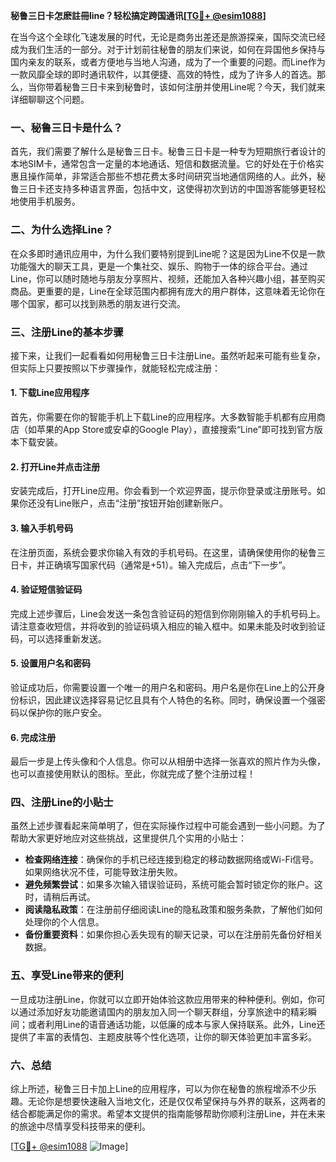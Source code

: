 **秘鲁三日卡怎麽註冊line？轻松搞定跨国通讯[[TG💪+ @esim1088](https://t.me/s/esim1088)]**

在当今这个全球化飞速发展的时代，无论是商务出差还是旅游探亲，国际交流已经成为我们生活的一部分。对于计划前往秘鲁的朋友们来说，如何在异国他乡保持与国内亲友的联系，或者方便地与当地人沟通，成为了一个重要的问题。而Line作为一款风靡全球的即时通讯软件，以其便捷、高效的特性，成为了许多人的首选。那么，当你带着秘鲁三日卡来到秘鲁时，该如何注册并使用Line呢？今天，我们就来详细聊聊这个问题。

### 一、秘鲁三日卡是什么？

首先，我们需要了解什么是秘鲁三日卡。秘鲁三日卡是一种专为短期旅行者设计的本地SIM卡，通常包含一定量的本地通话、短信和数据流量。它的好处在于价格实惠且操作简单，非常适合那些不想花费太多时间研究当地通信网络的人。此外，秘鲁三日卡还支持多种语言界面，包括中文，这使得初次到访的中国游客能够更轻松地使用手机服务。

### 二、为什么选择Line？

在众多即时通讯应用中，为什么我们要特别提到Line呢？这是因为Line不仅是一款功能强大的聊天工具，更是一个集社交、娱乐、购物于一体的综合平台。通过Line，你可以随时随地与朋友分享照片、视频，还能加入各种兴趣小组，甚至购买商品。更重要的是，Line在全球范围内都拥有庞大的用户群体，这意味着无论你在哪个国家，都可以找到熟悉的朋友进行交流。

### 三、注册Line的基本步骤

接下来，让我们一起看看如何用秘鲁三日卡注册Line。虽然听起来可能有些复杂，但实际上只要按照以下步骤操作，就能轻松完成注册：

#### 1. 下载Line应用程序
首先，你需要在你的智能手机上下载Line的应用程序。大多数智能手机都有应用商店（如苹果的App Store或安卓的Google Play），直接搜索“Line”即可找到官方版本下载安装。

#### 2. 打开Line并点击注册
安装完成后，打开Line应用。你会看到一个欢迎界面，提示你登录或注册账号。如果你还没有Line账户，点击“注册”按钮开始创建新账户。

#### 3. 输入手机号码
在注册页面，系统会要求你输入有效的手机号码。在这里，请确保使用你的秘鲁三日卡，并正确填写国家代码（通常是+51）。输入完成后，点击“下一步”。

#### 4. 验证短信验证码
完成上述步骤后，Line会发送一条包含验证码的短信到你刚刚输入的手机号码上。请注意查收短信，并将收到的验证码填入相应的输入框中。如果未能及时收到验证码，可以选择重新发送。

#### 5. 设置用户名和密码
验证成功后，你需要设置一个唯一的用户名和密码。用户名是你在Line上的公开身份标识，因此建议选择容易记忆且具有个人特色的名称。同时，确保设置一个强密码以保护你的账户安全。

#### 6. 完成注册
最后一步是上传头像和个人信息。你可以从相册中选择一张喜欢的照片作为头像，也可以直接使用默认的图标。至此，你就完成了整个注册过程！

### 四、注册Line的小贴士

虽然上述步骤看起来简单明了，但在实际操作过程中可能会遇到一些小问题。为了帮助大家更好地应对这些挑战，这里提供几个实用的小贴士：

- **检查网络连接**：确保你的手机已经连接到稳定的移动数据网络或Wi-Fi信号。如果网络状况不佳，可能导致注册失败。
- **避免频繁尝试**：如果多次输入错误验证码，系统可能会暂时锁定你的账户。这时，请稍后再试。
- **阅读隐私政策**：在注册前仔细阅读Line的隐私政策和服务条款，了解他们如何处理你的个人信息。
- **备份重要资料**：如果你担心丢失现有的聊天记录，可以在注册前先备份好相关数据。

### 五、享受Line带来的便利

一旦成功注册Line，你就可以立即开始体验这款应用带来的种种便利。例如，你可以通过添加好友功能邀请国内的朋友加入同一个聊天群组，分享旅途中的精彩瞬间；或者利用Line的语音通话功能，以低廉的成本与家人保持联系。此外，Line还提供了丰富的表情包、主题皮肤等个性化选项，让你的聊天体验更加丰富多彩。

### 六、总结

综上所述，秘鲁三日卡加上Line的应用程序，可以为你在秘鲁的旅程增添不少乐趣。无论你是想要快速融入当地文化，还是仅仅希望保持与外界的联系，这两者的结合都能满足你的需求。希望本文提供的指南能够帮助你顺利注册Line，并在未来的旅途中尽情享受科技带来的便利。

[[TG💪+ @esim1088](https://t.me/s/esim1088) ![Image](https://i.postimg.cc/4NQfJmqS/Snipaste-2025-05-13-00-14-12.png)]